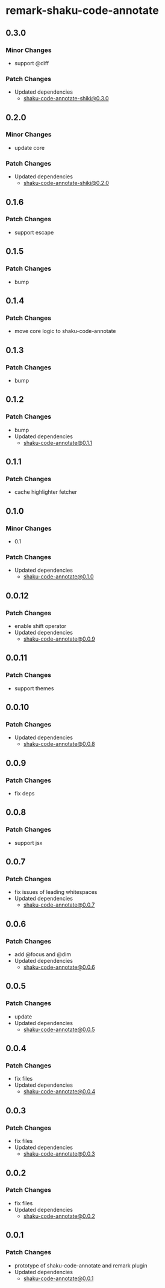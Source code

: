 # remark-shaku-code-annotate

## 0.3.0

### Minor Changes

- support @diff

### Patch Changes

- Updated dependencies
  - shaku-code-annotate-shiki@0.3.0

## 0.2.0

### Minor Changes

- update core

### Patch Changes

- Updated dependencies
  - shaku-code-annotate-shiki@0.2.0

## 0.1.6

### Patch Changes

- support escape

## 0.1.5

### Patch Changes

- bump

## 0.1.4

### Patch Changes

- move core logic to shaku-code-annotate

## 0.1.3

### Patch Changes

- bump

## 0.1.2

### Patch Changes

- bump
- Updated dependencies
  - shaku-code-annotate@0.1.1

## 0.1.1

### Patch Changes

- cache highlighter fetcher

## 0.1.0

### Minor Changes

- 0.1

### Patch Changes

- Updated dependencies
  - shaku-code-annotate@0.1.0

## 0.0.12

### Patch Changes

- enable shift operator
- Updated dependencies
  - shaku-code-annotate@0.0.9

## 0.0.11

### Patch Changes

- support themes

## 0.0.10

### Patch Changes

- Updated dependencies
  - shaku-code-annotate@0.0.8

## 0.0.9

### Patch Changes

- fix deps

## 0.0.8

### Patch Changes

- support jsx

## 0.0.7

### Patch Changes

- fix issues of leading whitespaces
- Updated dependencies
  - shaku-code-annotate@0.0.7

## 0.0.6

### Patch Changes

- add @focus and @dim
- Updated dependencies
  - shaku-code-annotate@0.0.6

## 0.0.5

### Patch Changes

- update
- Updated dependencies
  - shaku-code-annotate@0.0.5

## 0.0.4

### Patch Changes

- fix files
- Updated dependencies
  - shaku-code-annotate@0.0.4

## 0.0.3

### Patch Changes

- fix files
- Updated dependencies
  - shaku-code-annotate@0.0.3

## 0.0.2

### Patch Changes

- fix files
- Updated dependencies
  - shaku-code-annotate@0.0.2

## 0.0.1

### Patch Changes

- prototype of shaku-code-annotate and remark plugin
- Updated dependencies
  - shaku-code-annotate@0.0.1
